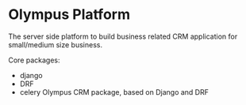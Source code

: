 # Olympus Platform
The server side platform to build business related CRM application for small/medium size business.


Core packages:
- django
- DRF
- celery
Olympus CRM package, based on Django and DRF
